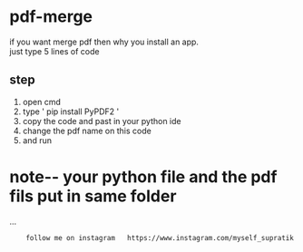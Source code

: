 # pdf-merge  
if you want merge pdf then why you install an app.  
just type 5 lines of code 

step
----------------
1. open cmd  
2.  type    '   pip install PyPDF2   '  
3. copy the code and past in your python ide  
4. change the pdf name on this code 
5. and run  
# note-- your python file and the pdf fils put in same folder  
...

  
    
      
        follow me on instagram   https://www.instagram.com/myself_supratik  


